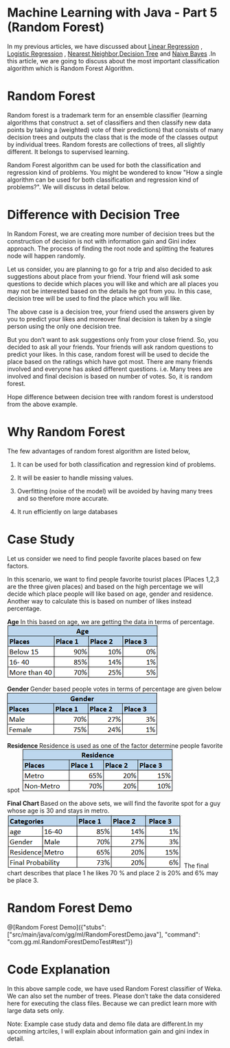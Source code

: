# Machine Learning with Java - Part 5 (Random Forest)

In my previous articles, we have discussed about  [Linear Regression](https://tech.io/playgrounds/3771/machine-learning-with-java---part-1-linear-regression) , [Logistic Regression](https://tech.io/playgrounds/34a7ecd0a4487577f516d92548af66891284/machine-learning-with-java---part-2-logistic-regression) , [Nearest Neighbor](https://tech.io/playgrounds/5439/machine-learning-with-java---part-3-k-nearest-neighbor),[Decision Tree](https://tech.io/playgrounds/5844/machine-learning-with-java---part-4-decision-tree) and [Naive Bayes](https://tech.io/playgrounds/6734/machine-learning-with-java---part-5-naive-bayes) .In this article, we are going to discuss about the most important classification algorithm which is Random Forest Algorithm.

# Random Forest 

Random forest is a trademark term for an ensemble classifier (learning algorithms that construct a. set of classifiers and then classify new data points by taking a (weighted) vote of their predictions) that consists of many decision trees and outputs the class that is the mode of the classes output by individual trees. Random forests are collections of trees, all slightly different.
It belongs to supervised learning.

Random Forest algorithm can be used for both the classification and regression kind of problems. You might be wondered to know "How a single algorithm can be used for both classification and regression kind of problems?". We will discuss in detail below.

# Difference with Decision Tree

In Random Forest, we are creating more number of decision trees but the construction of decision is not with information gain and Gini index approach. The process of finding the root node and splitting the features node will happen randomly.

Let us consider, you are planning to go for a trip and also decided to ask suggestions about place from your friend. Your friend will ask some questions to decide which places you will like and which are all places you may not be interested based on the details he got from you. In this case, decision tree will be used to find the place which you will like.

The above case is a decision tree, your friend used the answers given by you to predict your likes and moreover final decision is taken by a single person using the only one decision tree.

But you don’t want to ask suggestions only from your close friend. So, you decided to ask all your friends. Your friends will ask random questions to predict your likes. In this case, random forest will be used to decide the place based on the ratings which have got most. There are many friends involved and everyone has asked different questions. i.e. Many trees are involved and final decision is based on number of votes. So, it is random forest.

Hope difference between decision tree with random forest is understood from the above example.

# Why Random Forest

The few advantages of random forest algorithm are listed below,

1. It can be used for both classification and regression kind of problems.

2. It will be easier to handle missing values.

3. Overfitting (noise of the model) will be avoided by having many trees and so therefore more accurate.

4. It run efficiently on large databases

# Case Study

Let us consider we need to find people favorite places based on few factors.

In this scenario, we want to find people favorite tourist places (Places 1,2,3 are the three given places) and based on the high percentage we will decide which place people will like based on age, gender and residence. Another way to calculate this is based on number of likes instead percentage.

 <B> Age </B>
 In this based on age, we are getting the data in terms of percentage.
 ![Train Diagram](pic1.PNG) 
 
 <B> Gender </B>
 Gender based people votes in terms of percentage are given below
 ![Test Diagram](pic2.PNG)

 <B> Residence </B>
 Residence is used as one of the factor determine people favorite spot
 ![Train Diagram](pic3.PNG)     
  
  <B> Final Chart </B>
  Based on the above sets, we will find the favorite spot for a guy whose age is 30 and stays in metro.
  ![Test Diagram](pic4.PNG)
  The final chart describes that place 1 he likes 70 % and place 2 is 20% and 6% may be place 3.


# Random Forest Demo

@[Random Forest Demo]({"stubs": ["src/main/java/com/gg/ml/RandomForestDemo.java"], "command": "com.gg.ml.RandomForestDemoTest#test"})


# Code Explanation

In this above sample code, we have used Random Forest classifier of Weka. We can also set the number of trees. Please don’t take the data considered here for executing the class files. Because we can predict learn more with large data sets only.

Note: Example case study data and demo file data are different.In my upcoming artciles, I will explain about information gain and gini index in detail.




